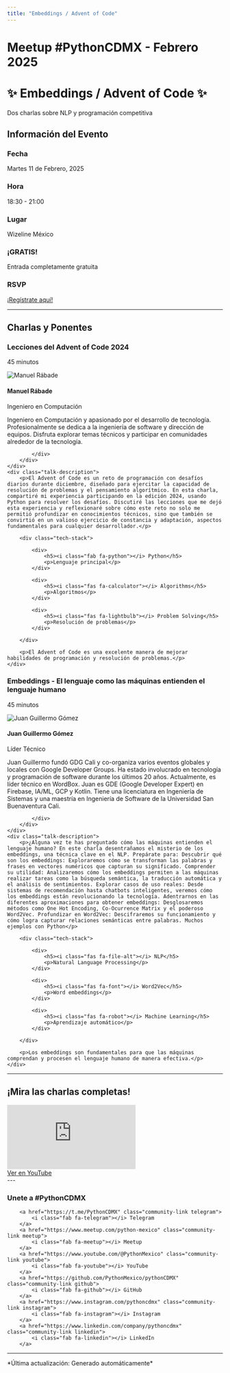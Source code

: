 ```yaml
---
title: "Embeddings / Advent of Code"
---
```


# Meetup #PythonCDMX <i class="fab fa-python"></i> - Febrero 2025

<div class="meetup-hero">
    <h1>✨ Embeddings / Advent of Code ✨</h1>
    <p class="meetup-subtitle">Dos charlas sobre NLP y programación competitiva</p>
</div>

## Información del Evento

<div class="event-details">
    <div class="detail-card date-card">
        <h3><i class="fas fa-calendar-alt"></i> Fecha</h3>
        <p>Martes 11 de Febrero, 2025</p>
    </div>
    <div class="detail-card time-card">
        <h3><i class="fas fa-clock"></i> Hora</h3>
        <p>18:30 - 21:00</p>
    </div>
    <div class="detail-card location-card">
        <h3><i class="fas fa-map-marker-alt"></i> Lugar</h3>
        <p>Wizeline México</p>
    </div>
    <div class="detail-card free-card">
        <h3><i class="fas fa-gift"></i> ¡GRATIS!</h3>
        <p>Entrada completamente gratuita</p>
    </div>
    <div class="detail-card rsvp-card">
        <h3><i class="fas fa-ticket-alt"></i> RSVP</h3>
        <p><a href="https://www.meetup.com/python-mexico/">¡Regístrate aquí!</a></p>
    </div>
</div>

---

## Charlas y Ponentes


<div class="talk-section">
    <div class="talk-header">
        <h3><i class="fas fa-rocket"></i> Lecciones del Advent of Code 2024</h3>
        <p><i class="fas fa-stopwatch"></i> 45 minutos</p>
    </div>
    <div class="speaker-section">
        <div class="speaker-photo">
            <img src="/../../images/ponentes/202502-PythonCDMX-manuel-rabade.jpg" alt="Manuel Rábade">
        </div>
        <div class="speaker-info">
            <h4>Manuel Rábade</h4>
            <p>Ingeniero en Computación</p>
            <p>Ingeniero en Computación y apasionado por el desarrollo de tecnología. Profesionalmente se dedica a la ingeniería de software y dirección de equipos. Disfruta explorar temas técnicos y participar en comunidades alrededor de la tecnología.</p>
            <div class="speaker-links">
                
                
                
            </div>
        </div>
    </div>
    <div class="talk-description">
        <p>El Advent of Code es un reto de programación con desafíos diarios durante diciembre, diseñado para ejercitar la capacidad de resolución de problemas y el pensamiento algorítmico. En esta charla, compartiré mi experiencia participando en la edición 2024, usando Python para resolver los desafíos. Discutiré las lecciones que me dejó esta experiencia y reflexionaré sobre cómo este reto no solo me permitió profundizar en conocimientos técnicos, sino que también se convirtió en un valioso ejercicio de constancia y adaptación, aspectos fundamentales para cualquier desarrollador.</p>
        
        <div class="tech-stack">
            
            <div>
                <h5><i class="fab fa-python"></i> Python</h5>
                <p>Lenguaje principal</p>
            </div>
            
            <div>
                <h5><i class="fas fa-calculator"></i> Algorithms</h5>
                <p>Algoritmos</p>
            </div>
            
            <div>
                <h5><i class="fas fa-lightbulb"></i> Problem Solving</h5>
                <p>Resolución de problemas</p>
            </div>
            
        </div>
        
        <p>El Advent of Code es una excelente manera de mejorar habilidades de programación y resolución de problemas.</p>
    </div>
</div>

<div class="talk-section">
    <div class="talk-header">
        <h3><i class="fas fa-rocket"></i> Embeddings - El lenguaje como las máquinas entienden el lenguaje humano</h3>
        <p><i class="fas fa-stopwatch"></i> 45 minutos</p>
    </div>
    <div class="speaker-section">
        <div class="speaker-photo">
            <img src="/../../images/ponentes/202502-PythonCDMX-juan-gomez.jpg" alt="Juan Guillermo Gómez">
        </div>
        <div class="speaker-info">
            <h4>Juan Guillermo Gómez</h4>
            <p>Líder Técnico</p>
            <p>Juan Guillermo fundó GDG Cali y co-organiza varios eventos globales y locales con Google Developer Groups. Ha estado involucrado en tecnología y programación de software durante los últimos 20 años. Actualmente, es líder técnico en WordBox. Juan es GDE (Google Developer Expert) en Firebase, IA/ML, GCP y Kotlin. Tiene una licenciatura en Ingeniería de Sistemas y una maestría en Ingeniería de Software de la Universidad San Buenaventura Cali.</p>
            <div class="speaker-links">
                
                
                
            </div>
        </div>
    </div>
    <div class="talk-description">
        <p>¿Alguna vez te has preguntado cómo las máquinas entienden el lenguaje humano? En este charla desentrañamos el misterio de los embeddings, una técnica clave en el NLP. Prepárate para: Descubrir qué son los embeddings: Exploraremos cómo se transforman las palabras y frases en vectores numéricos que capturan su significado. Comprender su utilidad: Analizaremos cómo los embeddings permiten a las máquinas realizar tareas como la búsqueda semántica, la traducción automática y el análisis de sentimientos. Explorar casos de uso reales: Desde sistemas de recomendación hasta chatbots inteligentes, veremos cómo los embeddings están revolucionando la tecnología. Adentrarnos en las diferentes aproximaciones para obtener embeddings: Desglosaremos métodos como One Hot Encoding, Co-Ocurrence Matrix y el poderoso Word2Vec. Profundizar en Word2Vec: Descifraremos su funcionamiento y cómo logra capturar relaciones semánticas entre palabras. Muchos ejemplos con Python</p>
        
        <div class="tech-stack">
            
            <div>
                <h5><i class="fas fa-file-alt"></i> NLP</h5>
                <p>Natural Language Processing</p>
            </div>
            
            <div>
                <h5><i class="fas fa-font"></i> Word2Vec</h5>
                <p>Word embeddings</p>
            </div>
            
            <div>
                <h5><i class="fas fa-robot"></i> Machine Learning</h5>
                <p>Aprendizaje automático</p>
            </div>
            
        </div>
        
        <p>Los embeddings son fundamentales para que las máquinas comprendan y procesen el lenguaje humano de manera efectiva.</p>
    </div>
</div>


---


## ¡Mira las charlas completas!
<div class="video-section">
    <div class="video-container">
        <div class="video-wrapper">
            <iframe
                src="https://www.youtube.com/embed/fBPcHm2y4w4"
                title="Meetup PythonCDMX Febrero 2025"
                frameborder="0"
                allow="accelerometer; autoplay; clipboard-write; encrypted-media; gyroscope; picture-in-picture; web-share"
                allowfullscreen>
            ></iframe>
        </div>
        <a href="https://www.youtube.com/watch?v=fBPcHm2y4w4" class="youtube-btn">
            <i class="fab fa-youtube"></i> Ver en YouTube
        </a>
    </div>
</div>
---


### Unete a #PythonCDMX

<div class="community-links">
    
        <a href="https://t.me/PythonCDMX" class="community-link telegram">
            <i class="fab fa-telegram"></i> Telegram
        </a>
        <a href="https://www.meetup.com/python-mexico" class="community-link meetup">
            <i class="fab fa-meetup"></i> Meetup
        </a>
        <a href="https://www.youtube.com/@PythonMexico" class="community-link youtube">
            <i class="fab fa-youtube"></i> YouTube
        </a>
        <a href="https://github.com/PythonMexico/pythonCDMX" class="community-link github">
            <i class="fab fa-github"></i> GitHub
        </a>
        <a href="https://www.instagram.com/pythoncdmx" class="community-link instagram">
            <i class="fab fa-instagram"></i> Instagram
        </a>
        <a href="https://www.linkedin.com/company/pythoncdmx" class="community-link linkedin">
            <i class="fab fa-linkedin"></i> LinkedIn
        </a>
    
</div>

---

<div>
    <p>
        *Última actualización: Generado automáticamente*
    </p>
</div>